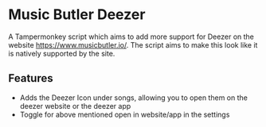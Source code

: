 # Music Butler Deezer
A Tampermonkey script which aims to add more support for Deezer on the website https://www.musicbutler.io/.
The script aims to make this look like it is natively supported by the site.

## Features
- Adds the Deezer Icon under songs, allowing you to open them on the deezer website or the deezer app
- Toggle for above mentioned open in website/app in the settings

